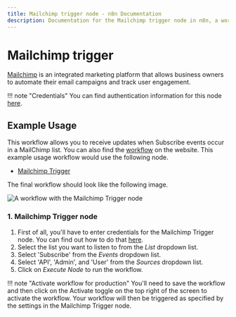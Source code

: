 ```yaml
---
title: Mailchimp trigger node - n8n Documentation
description: Documentation for the Mailchimp trigger node in n8n, a workflow automation platform. Includes details of operations and configuration, and links to examples and credentials information.
---
```


# Mailchimp trigger

[Mailchimp](https://mailchimp.com/) is an integrated marketing platform that allows business owners to automate their email campaigns and track user engagement.

!!! note "Credentials"
    You can find authentication information for this node [here](/integrations/builtin/credentials/mailchimp/).



## Example Usage

This workflow allows you to receive updates when Subscribe events occur in a MailChimp list. You can also find the [workflow](https://n8n.io/workflows/516) on the website. This example usage workflow would use the following node.

- [Mailchimp Trigger]()

The final workflow should look like the following image.

![A workflow with the Mailchimp Trigger node](/_images/integrations/builtin/trigger-nodes/mailchimptrigger/workflow.png)


### 1. Mailchimp Trigger node

1. First of all, you'll have to enter credentials for the Mailchimp Trigger node. You can find out how to do that [here](/integrations/builtin/credentials/mailchimp/).
2. Select the list you want to listen to from the *List* dropdown list.
3. Select 'Subscribe' from the *Events* dropdown list.
4. Select 'API', 'Admin', and 'User' from the *Sources* dropdown list.
5. Click on *Execute Node* to run the workflow.

!!! note "Activate workflow for production"
    You'll need to save the workflow and then click on the Activate toggle on the top right of the screen to activate the workflow. Your workflow will then be triggered as specified by the settings in the Mailchimp Trigger node.


